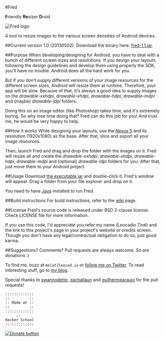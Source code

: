 #Fred

**F**riendly **Re**sizer **D**roid

![Fred logo](http://static.leocad.io/fred.png)

A tool to resize images to the various screen densities of Android devices.

##Current version
1.0 (20130502). Download the binary here: [fred-1.1.jar](ttps://github.com/leocadiotine/fred/releases/download/1.1/fred-1.1.jar).

##Purpose
When developing/designing for Android, you have to deal with a bunch of different screen sizes and resolutions. If you design your layouts following the design guidelines and develop them using properly the SDK, you'll have no trouble. Android does all the hard work for you.

But if you don't supply different versions of your image resources for the different screen sizes, Android will resize them at runtime. Therefore, your app will be slow. Because of that, it's always a good idea to supply images on the *drawable-xxhdpi*, *drawable-xhdpi*, *drawable-hdpi*, *drawable-mdpi* and (maybe) *drawable-ldpi* folders.

Doing this on an image editor (like Photoshop) takes time, and it's extremely boring. So why lose time doing that? Fred can do this job for you! And trust me, he would be very happy to help.

##How it works
While designing your layouts, use the [Nexus 5](https://www.google.com/nexus/5/) and its resolution (1920x1080) as the base. After that, slice and export all your image resources.

Then, launch Fred and drag and drop the folder with the images on it. Fred will resize all and create the *drawable-xxhdpi*, *drawable-xhdpi*,  *drawable-hdpi*, *drawable-mdpi* and (optional) *drawable-ldpi* folders for you. After that, just move them to your Android project.

##Usage
Download [the executable jar](https://github.com/leocadiotine/fred/releases/download/1.1/fred-1.1.jar) and double-click it. Fred's window will appear. Drag a folder from your file explorer and drop on it.

You need to have [Java](https://www.java.com/en/download/index.jsp) installed to run Fred.

##Build instructions
For build instructions, refer to the [wiki](https://github.com/leocadiotine/fred/wiki/Build-instructions) page.

##License
Fred's source code is released under BSD 2-clause license. Check LICENSE file for more information.

If you use this code, I'd appreciate you refer my name (Leocadio Tiné) and the link to this project's page in your project's website or credits screen. Though you don't have any legal/contractual obligation to do so, just good karma.

##Suggestions? Comments?
Pull requests are always welcome. So are donations :)

To find me, buzz at `me[at]leocad.io` or [follow me on Twitter](http://www.twitter.com/leocadiotine). To read interesting stuff, go to [my blog](http://blog.leocad.io).

Special thanks to [swannodette](https://github.com/swannodette), [zachallaun](https://github.com/zachallaun) and [guilhermearaujo](https://github.com/guilhermearaujo) for the pull requests!

~~~~
:::::::::::::
::         ::
:: Made at ::
::         ::
:::::::::::::
     ::
Hacker School
:::::::::::::
~~~~

[![Donate button](https://www.paypalobjects.com/en_US/i/btn/btn_donate_LG.gif)](https://www.paypal.com/cgi-bin/webscr?cmd=_donations&business=PPHGB75L9LUC4&lc=US&item_name=Leocadio%20Tin%c3%a9&currency_code=USD&bn=PP%2dDonationsBF%3abtn_donate_LG%2egif%3aNonHosted)

